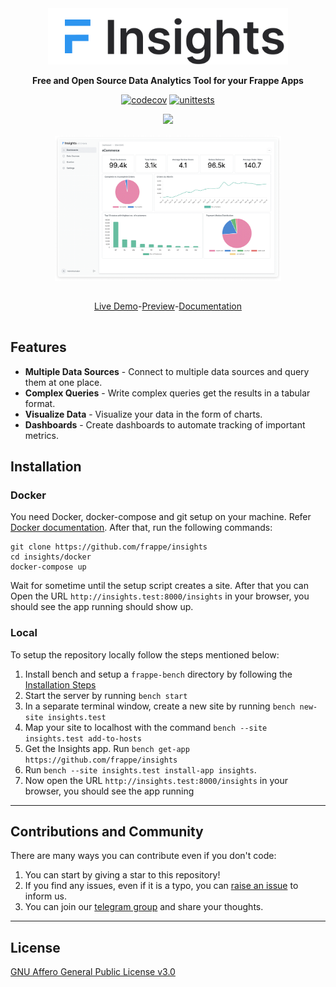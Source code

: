 <div align="center" markdown="1">

<img src=".github/logo.png" alt="Frappe Insights logo" width="384"/>

**Free and Open Source Data Analytics Tool for your Frappe Apps**

[![codecov](https://codecov.io/github/frappe/insights/branch/develop/graph/badge.svg?token=8ZXHCY4G9U)](https://codecov.io/github/frappe/insights)
[![unittests](https://github.com/frappe/insights/actions/workflows/server-tests.yml/badge.svg)](https://github.com/frappe/insights/actions/workflows/server-tests.yml)

</div>

<div align="center" style="max-height: 40px;">
	<a href="https://frappecloud.com/insights/signup">
		<img src="https://github.com/frappe/hrms/blob/develop/.github/try-on-f-cloud-button.svg" height="40">
	</a>
</div>

<div align="center" style="padding-top: 1rem; padding-bottom: 1rem; display: flex; justify-content:center;">
	<img src=".github/hero-image.png" alt="Hero Image" width="72%" />
</div>

<div align="center" style="padding-top: 1rem; padding-bottom: 1rem; display: flex; justify-content:center;">
	<a href="https://insights-demo.frappe.cloud">Live Demo</a>
	-
	<a href=".github/preview.gif">Preview</a>
	-
	<a href="https://docs.frappeinsights.com">Documentation</a>
</div>

## Features

- **Multiple Data Sources** - Connect to multiple data sources and query them at one place.
- **Complex Queries** - Write complex queries get the results in a tabular format.
- **Visualize Data** - Visualize your data in the form of charts.
- **Dashboards** - Create dashboards to automate tracking of important metrics.

## Installation
### Docker
You need Docker, docker-compose and git setup on your machine. Refer [Docker documentation](https://docs.docker.com/). After that, run the following commands:

```
git clone https://github.com/frappe/insights
cd insights/docker
docker-compose up
```

Wait for sometime until the setup script creates a site. After that you can
Open the URL `http://insights.test:8000/insights` in your browser, you should see the app running
should show up.

### Local

To setup the repository locally follow the steps mentioned below:

1. Install bench and setup a `frappe-bench` directory by following the [Installation Steps](https://frappeframework.com/docs/user/en/installation)
1. Start the server by running `bench start`
1. In a separate terminal window, create a new site by running `bench new-site insights.test`
1. Map your site to localhost with the command `bench --site insights.test add-to-hosts`
1. Get the Insights app. Run `bench get-app https://github.com/frappe/insights`
1. Run `bench --site insights.test install-app insights`.
1. Now open the URL `http://insights.test:8000/insights` in your browser, you should see the app running

---
## Contributions and Community

There are many ways you can contribute even if you don't code:

1. You can start by giving a star to this repository!
1. If you find any issues, even if it is a typo, you can [raise an issue](https://github.com/frappe/insights/issues/new) to inform us.
1. You can join our [telegram group](https://t.me/frappeinsights) and share your thoughts.

---

## License

[GNU Affero General Public License v3.0](license.txt)
